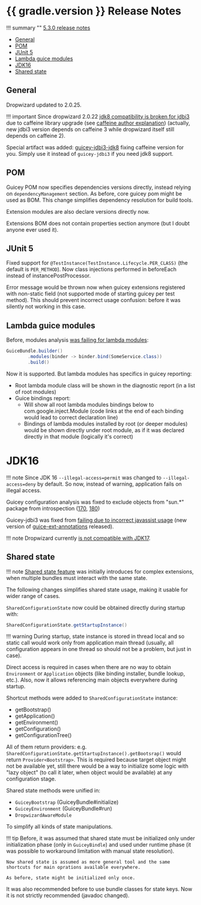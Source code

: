 # {{ gradle.version }} Release Notes

!!! summary ""
    [5.3.0 release notes](http://xvik.github.io/dropwizard-guicey/5.3.0/about/release-notes/)


* [General](#general)
* [POM](#pom)
* [JUnit 5](#junit-5) 
* [Lambda guice modules](#lambda-guice-modules)
* [JDK16](#jdk16)
* [Shared state](#shared-state)

## General

Dropwizard updated to 2.0.25.

!!! important
    Since dropwizard 2.0.22 [jdk8 compatibility is broken for jdbi3](https://github.com/dropwizard/dropwizard/releases/tag/v2.0.22)
    due to caffeine library upgrade (see [caffeine author explanation](https://github.com/jdbi/jdbi/issues/1853#issuecomment-819101724))
    (actually, new jdbi3 version depends on caffeine 3 while dropwizard itself still depends on caffeine 2).

Special artifact was added: [guicey-jdbi3-jdk8](https://github.com/xvik/dropwizard-guicey-ext/tree/master/guicey-jdbi3-jdk8) fixing caffeine version for you.
Simply use it instead of `guicey-jdbi3` if you need jdk8 support.

## POM

Guicey POM now specifies dependencies versions directly, instead relying on `dependencyManagement` section.
As before, core guicey pom might be used as BOM. This change simplifies dependency resolution for build tools.

Extension modules are also declare versions directly now.

Extensions BOM does not contain properties section anymore (but I doubt anyone ever used it).

## JUnit 5

Fixed support for `@TestInstance(TestInstance.Lifecycle.PER_CLASS)` (the default is `PER_METHOD`).
Now class injections performed in beforeEach instead of instancePostProcessor.

Error message would be thrown now when guicey extensions registered with non-static field (not supported mode of 
starting guicey per test method).
This should prevent incorrect usage confusion: before it was silently not working in this case.  

## Lambda guice modules

Before, modules analysis [was failing for lambda modules](https://github.com/xvik/dropwizard-guicey/issues/160):

```java
GuiceBundle.builder()
        .modules(binder -> binder.bind(SomeService.class))
        .build()
```

Now it is supported. But lambda modules has specifics in guicey reporting:

- Root lambda module class will be shown in the diagnostic report (in a list of root modules)
- Guice bindings report:
    * Will show all root lambda modules bindings below to com.google.inject.Module
      (code links at the end of each binding would lead to correct declaration line)
    * Bindings of lambda modules installed by root (or deeper modules) would be shown
      directly under root module, as if it was declared directly in that module (logically it's correct)

# JDK16

!!! note
    Since JDK 16 `--illegal-access=permit` was changed to `--illegal-access=deny` by default.
    So now, instead of warning, application fails on illegal access.

Guicey configuration analysis was fixed to exclude objects from "sun.*" package from introspection
([170](https://github.com/xvik/dropwizard-guicey/issues/170), [180](https://github.com/xvik/dropwizard-guicey/issues/180))

Guicey-jdbi3 was fixed from [failing due to incorrect javassist usage](https://github.com/xvik/dropwizard-guicey/issues/178)
(new version of [guice-ext-annotations](https://github.com/xvik/guice-ext-annotations/releases/tag/1.4.0) released).

!!! note 
    Dropwizard currently [is not compatible with JDK17](https://github.com/dropwizard/dropwizard/issues/4347).

## Shared state

!!! note
    [Shared state feature](../guide/shared.md) was initially introduces for complex extensions, when multiple bundles must 
    interact with the same state.

The following changes simplifies shared state usage, making it usable for wider range of cases.

`SharedConfigurationState` now could be obtained directly during startup with:

```java
SharedConfigurationState.getStartupInstance() 
```

!!! warning
    During startup, state instance is stored in thread local and so static call would work only from
    application main thread (usually, all configuration appears in one thread so should not be a problem, 
    but just in case).

Direct access is required in cases when there are no way to obtain `Environment` or `Application` objects
(like binding installer, bundle lookup, etc.). Also, now it allows referencing 
main objects everywhere during startup.

Shortcut methods were added to `SharedConfigurationState` instance:

- getBootstrap()
- getApplication()
- getEnvironment()
- getConfiguration()
- getConfigurationTree()

All of them return providers: e.g. `SharedConfigurationState.getStartupInstance().getBootsrap()`
would return `Provider<Bootstrap>`. This is required because target object 
might not be available yet, still there would be a way to initialize some logic with "lazy object" 
(to call it later, when object would be available) at any configuration stage.

Shared state methods were unified in:

- `GuiceyBootstrap` (GuiceyBundle#initialize)
- `GuiceyEnvironment` (GuiceyBundle#run)
- `DropwizardAwareModule`

To simplify all kinds of state manipulations.

!!! tip
    Before, it was assumed that shared state must be initialized only under 
    initialization phase (only in `GuiceyBindle`) and used under runtime phase 
    (it was possible to workaround limitation with manual state resolution).
    
    Now shared state is assumed as more general tool and the same 
    shortcuts for main oprations available everywhere.

    As before, state might be initialized only once.

It was also recommended before to use bundle classes for state keys.
Now it is not strictly recommended (javadoc changed).
